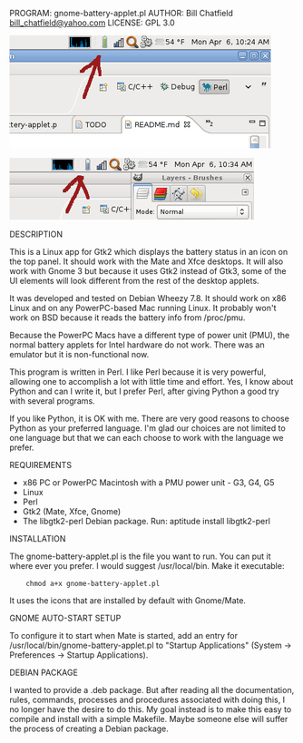 PROGRAM: gnome-battery-applet.pl
AUTHOR:  Bill Chatfield <bill_chatfield@yahoo.com>
LICENSE: GPL 3.0

![Screenshot](/docs/images/gtk2-battery-closeup.png?raw=true "Screenshot of Mate with fully charged battery")

![Screenshot](/docs/images/gtk-battery-closeup-blue.png?raw=true "Screenshot of Mate with the Mac Battery Applet")

DESCRIPTION

This is a Linux app for Gtk2 which displays the
battery status in an icon on the top panel. It should work with the Mate and
Xfce desktops. It will also work with Gnome 3 but because it uses Gtk2
instead of Gtk3, some of the UI elements will look different from the rest
of the desktop applets.

It was developed and tested on Debian Wheezy 7.8. It should work on x86 Linux and on any 
PowerPC-based Mac running Linux. It probably won't work on BSD because it
reads the battery info from /proc/pmu.

Because the PowerPC Macs have a different type of power unit (PMU), the normal
battery applets for Intel hardware do not work. There was an emulator but it 
is non-functional now.

This program is written in Perl. I like Perl because it is very powerful,
allowing one to accomplish a lot with little time and effort. Yes, I know
about Python and can I write it, but I prefer Perl, after giving Python a
good try with several programs. 

If you like Python, it is OK with me. There are very good reasons to choose 
Python as your preferred language. I'm glad our choices are not limited to 
one language but that we can each choose to work with the language we prefer.


REQUIREMENTS

* x86 PC or PowerPC Macintosh with a PMU power unit - G3, G4, G5
* Linux
* Perl
* Gtk2 (Mate, Xfce, Gnome)
* The libgtk2-perl Debian package. Run: aptitude install libgtk2-perl


INSTALLATION

The gnome-battery-applet.pl is the file you want to run. You can put it where
ever you prefer. I would suggest /usr/local/bin. Make it executable:

        chmod a+x gnome-battery-applet.pl

It uses the icons that are installed by default with Gnome/Mate.


GNOME AUTO-START SETUP

To configure it to start when Mate is started, add an entry for
/usr/local/bin/gnome-battery-applet.pl to "Startup Applications"
(System -> Preferences -> Startup Applications).


DEBIAN PACKAGE

I wanted to provide a .deb package. But after reading all the documentation,
rules, commands, processes and procedures associated with doing this, I no
longer have the desire to do this. My goal instead is to make this easy to
compile and install with a simple Makefile. Maybe someone else will suffer
the process of creating a Debian package.
